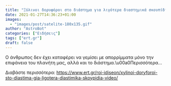 ```yaml
---
title: "Ξύλινοι δορυφόροι στο διάστημα για λιγότερα διαστημικά σκουπίδια (Video)"
date: 2021-01-27T14:36:23+01:00
images:
  - "images/post/satelite-180x135.gif"
author: "AstroBot"
categories: ["Ειδήσεις"]
tags: ["ert.gr"]
draft: false
---
```


Ο άνθρωπος δεν έχει καταφέρει να γεμίσει με απορρίμματα μόνο την επιφάνεια του πλανήτη μας, αλλά και το διάστημα.\u00a0Περισσότερα...

Διαβάστε περισσότερα: https://www.ert.gr/roi-idiseon/xylinoi-doryforoi-sto-diastima-gia-ligotera-diastimika-skoypidia-video/
